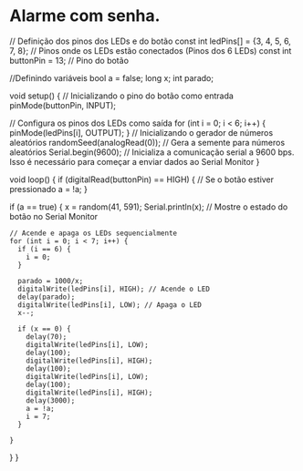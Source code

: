 # Alarme com senha.

// Definição dos pinos dos LEDs e do botão
const int ledPins[] = {3, 4, 5, 6, 7, 8}; // Pinos onde os LEDs estão conectados (Pinos dos 6 LEDs)
const int buttonPin = 13; // Pino do botão

//Definindo variáveis
bool a = false;
long x;
int parado;


void setup() {
  // Inicializando o pino do botão como entrada
  pinMode(buttonPin, INPUT); 

  // Configura os pinos dos LEDs como saída
  for (int i = 0; i < 6; i++) {
    pinMode(ledPins[i], OUTPUT); 
  }
  // Inicializando o gerador de números aleatórios
  randomSeed(analogRead(0)); // Gera a semente para números aleatórios
  Serial.begin(9600); // Inicializa a comunicação serial a 9600 bps. Isso é necessário para começar a enviar dados ao Serial Monitor
}


void loop() {
  if (digitalRead(buttonPin) == HIGH) { // Se o botão estiver pressionado
    a = !a;
  }

  if (a == true) {
    x = random(41, 591);
    Serial.println(x); // Mostre o estado do botão no Serial Monitor

    // Acende e apaga os LEDs sequencialmente
    for (int i = 0; i < 7; i++) {
      if (i == 6) {
        i = 0;
      }

      parado = 1000/x;
      digitalWrite(ledPins[i], HIGH); // Acende o LED
      delay(parado);
      digitalWrite(ledPins[i], LOW); // Apaga o LED
      x--;

      if (x == 0) {
        delay(70);
        digitalWrite(ledPins[i], LOW);
        delay(100);
        digitalWrite(ledPins[i], HIGH);
        delay(100);
        digitalWrite(ledPins[i], LOW);
        delay(100);
        digitalWrite(ledPins[i], HIGH);
        delay(3000);
        a = !a;
        i = 7;
      }
      
    }
  }
}
